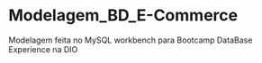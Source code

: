 # Modelagem_BD_E-Commerce
Modelagem feita no MySQL workbench para Bootcamp DataBase Experience na DIO

